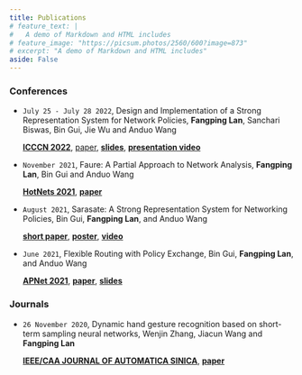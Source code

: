 ```yaml
---
title: Publications
# feature_text: |
#   A demo of Markdown and HTML includes
# feature_image: "https://picsum.photos/2560/600?image=873"
# excerpt: "A demo of Markdown and HTML includes"
aside: False
---
```



### Conferences

- `July 25 - July 28 2022`, Design and Implementation of a Strong Representation System for Network Policies, **Fangping Lan**, Sanchari Biswas, Bin Gui, Jie Wu and Anduo Wang

  [**ICCCN 2022**](http://www.icccn.org/),
  [paper](),
  [**slides**](/docs/icccn2022/icccn2022-v2-7.key),
  [**presentation video**](https://www.youtube.com/watch?v=5BwFTQoFETA)


- `November 2021`, Faure: A Partial Approach to Network Analysis, **Fangping Lan**, Bin Gui and Anduo Wang
   
  [**HotNets 2021**](https://conferences.sigcomm.org/hotnets/2021/),
  [**paper**](http://anduowang.github.io/docs/faure.pdf)


- `August 2021`, Sarasate: A Strong Representation System for Networking Policies, Bin Gui, **Fangping Lan**, and Anduo Wang
  
  [**short paper**](https://anduowang.github.io/docs/sigcomm2021demo.pdf),
  [**poster**](docs/sigcom2021demo/Poster-%20Sarasate%20A%20Strong%20Representation%20System%20for%20Network%20Policies.pdf),
  [**video**](https://youtu.be/w9nH2et3zdI)


- `June 2021`, Flexible Routing with Policy Exchange, Bin Gui, **Fangping Lan**, and Anduo Wang

  [**APNet 2021**](https://conferences.sigcomm.org/events/apnet2021/index.html),
  [**paper**](https://conferences.sigcomm.org/events/apnet2021/papers/apnet2021-2.pdf), 
  [**slides**](docs/apnet2021/apnet21-talk.key)


### Journals

- `26 November 2020`, Dynamic hand gesture recognition based on short-term sampling neural networks, Wenjin Zhang, Jiacun Wang and **Fangping Lan**
  
  [**IEEE/CAA JOURNAL OF AUTOMATICA SINICA**](/), 
  [**paper**](https://ieeexplore.ieee.org/document/9272702)

